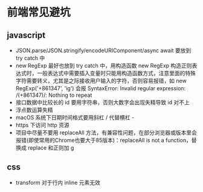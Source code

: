 # 前端常见避坑

## javascript
* JSON.parse/JSON.stringify/encodeURIComponent/async await 要放到 try catch 中
* new RegExp 最好也放到 try catch 中，用构造函数 new RegExp 构造正则表达式时，一般表达式中需要插入变量时只能用构造函数方式，注意里面的特殊字符需要转义，尤其是之际接收用户输入的字符，否则容易报错，如 new RegExp('+861347', 'ig') 会报 SyntaxError: Invalid regular expression: /(+861347)/: Nothing to repeat
* 接口数据中比较长的 id 要用字符串，否则大数字会出现失精导致 id 对不上
* 浮点数运算失精
* macOS 系统下日期时间格式要用斜杠 / 代替横杠 -
* https 下访问 http 资源
* 项目中尽量不要用 replaceAll 方法，有兼容性问题，在部分浏览器或版本里会报错(即使常用的Chrome也要大于85版本)：replaceAll is not a function，替换成 replace 和正则加 g

## css
* transform 对于行内 inline 元素无效